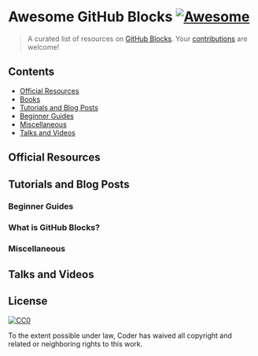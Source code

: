 # Awesome GitHub Blocks [![Awesome](https://cdn.rawgit.com/sindresorhus/awesome/d7305f38d29fed78fa85652e3a63e154dd8e8829/media/badge.svg)](https://github.com/sindresorhus/awesome)

> A curated list of resources on [GitHub Blocks](https://blocks.githubnext.com/). Your [contributions](./CONTRIBUTING.md) are welcome!



## Contents

* [Official Resources](#official-resources)
* [Books](#books)
* [Tutorials and Blog Posts](#tutorials-and-blog-posts)
* [Beginner Guides](#beginner-guides)
* [Miscellaneous](#miscellaneous)
* [Talks and Videos](#talks-and-videos)

## Official Resources

## Tutorials and Blog Posts

### Beginner Guides

### What is GitHub Blocks?

### Miscellaneous

## Talks and Videos

## License

[![CC0](http://mirrors.creativecommons.org/presskit/buttons/88x31/svg/cc-zero.svg)](https://creativecommons.org/publicdomain/zero/1.0/)

To the extent possible under law, Coder has waived all copyright and related or neighboring rights to this work.

